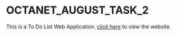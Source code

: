 # OCTANET_AUGUST_TASK_2
This is a To Do List Web Application.
<a href="https://avirup-cs.github.io/OCTANET_AUGUST_TASK_2/" target="_blank">click here<a> to view the website.
